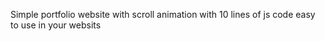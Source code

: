 Simple portfolio website with scroll animation with 10 lines of js code easy to use in your websits 
